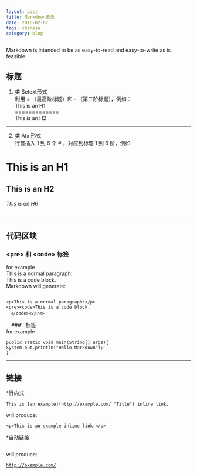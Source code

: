 ```yaml
---
layout: post
title: Markdown语法
date: 2016-02-07
tags: chinese
category: blog
---
```


Markdown is intended to be as easy-to-read and easy-to-write as is feasible.

标题
-----------

1.  类 Setext形式  
利用 = （最高阶标题）和 - （第二阶标题），例如：  
  This is an H1  
  =============  
  This is an H2  
  -------------  
2.  类 Atx 形式  
行首插入 1 到 6 个 # ，对应到标题 1 到 6 阶，例如:  
  # This is an H1  
  
  ## This is an H2  
  
  ###### This is an H6 
- - -

代码区块
---------

### &lt;pre> 和 &lt;code> 标签  
for example  
This is a normal paragraph:  
This is a code block.  
Markdown will generate: 
<pre><code>
&lt;p>This is a normal paragraph:&lt;/p>  
&lt;pre>&lt;code>This is a code block.  
　&lt;/code>&lt;/pre></code></pre>  
　###'`'标签  
for example
<pre><code>public static void main(String[] args){
System.out.println("Hello Markdown");
}</code></pre>
- - -

链接
----
*行内式

<pre><code>This is [an example](http://example.com/ "Title") inline link.</code></pre>

will produce:

<pre><code>&lt;p>This is <a href="http://example.com/" title="Title">an example</a> inline link.&lt;/p></code></pre>

*自动链接
<pre><code><http://example.com/></code></pre>

will produce:

<pre><code><a href="http://example.com/">http://example.com/</a></code></pre>
